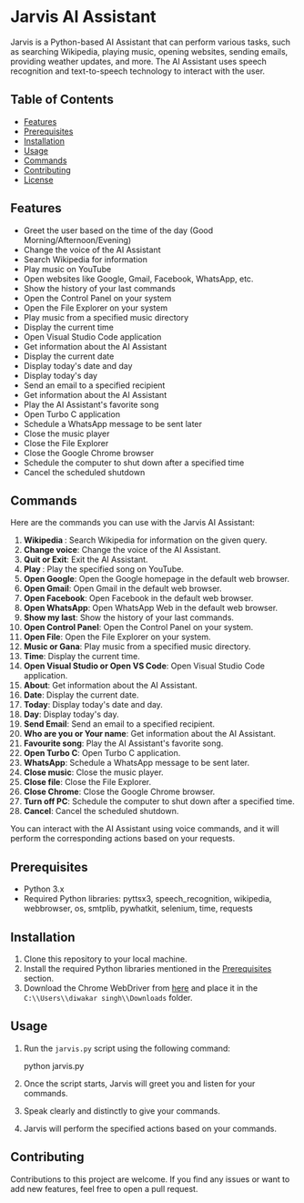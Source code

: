 # Jarvis AI Assistant

Jarvis is a Python-based AI Assistant that can perform various tasks, such as searching Wikipedia, playing music, opening websites, sending emails, providing weather updates, and more. The AI Assistant uses speech recognition and text-to-speech technology to interact with the user.

## Table of Contents

- [Features](#features)
- [Prerequisites](#prerequisites)
- [Installation](#installation)
- [Usage](#usage)
- [Commands](#commands)
- [Contributing](#contributing)
- [License](#license)

## Features

- Greet the user based on the time of the day (Good Morning/Afternoon/Evening)
- Change the voice of the AI Assistant
- Search Wikipedia for information
- Play music on YouTube
- Open websites like Google, Gmail, Facebook, WhatsApp, etc.
- Show the history of your last commands
- Open the Control Panel on your system
- Open the File Explorer on your system
- Play music from a specified music directory
- Display the current time
- Open Visual Studio Code application
- Get information about the AI Assistant
- Display the current date
- Display today's date and day
- Display today's day
- Send an email to a specified recipient
- Get information about the AI Assistant
- Play the AI Assistant's favorite song
- Open Turbo C application
- Schedule a WhatsApp message to be sent later
- Close the music player
- Close the File Explorer
- Close the Google Chrome browser
- Schedule the computer to shut down after a specified time
- Cancel the scheduled shutdown

## Commands

Here are the commands you can use with the Jarvis AI Assistant:

1. **Wikipedia <query>**: Search Wikipedia for information on the given query.
2. **Change voice**: Change the voice of the AI Assistant.
3. **Quit or Exit**: Exit the AI Assistant.
4. **Play <song>**: Play the specified song on YouTube.
5. **Open Google**: Open the Google homepage in the default web browser.
6. **Open Gmail**: Open Gmail in the default web browser.
7. **Open Facebook**: Open Facebook in the default web browser.
8. **Open WhatsApp**: Open WhatsApp Web in the default web browser.
9. **Show my last**: Show the history of your last commands.
10. **Open Control Panel**: Open the Control Panel on your system.
11. **Open File**: Open the File Explorer on your system.
12. **Music or Gana**: Play music from a specified music directory.
13. **Time**: Display the current time.
14. **Open Visual Studio or Open VS Code**: Open Visual Studio Code application.
15. **About**: Get information about the AI Assistant.
16. **Date**: Display the current date.
17. **Today**: Display today's date and day.
18. **Day**: Display today's day.
19. **Send Email**: Send an email to a specified recipient.
20. **Who are you or Your name**: Get information about the AI Assistant.
21. **Favourite song**: Play the AI Assistant's favorite song.
22. **Open Turbo C**: Open Turbo C application.
23. **WhatsApp**: Schedule a WhatsApp message to be sent later.
24. **Close music**: Close the music player.
25. **Close file**: Close the File Explorer.
26. **Close Chrome**: Close the Google Chrome browser.
27. **Turn off PC**: Schedule the computer to shut down after a specified time.
28. **Cancel**: Cancel the scheduled shutdown.

You can interact with the AI Assistant using voice commands, and it will perform the corresponding actions based on your requests.

## Prerequisites

- Python 3.x
- Required Python libraries: pyttsx3, speech_recognition, wikipedia, webbrowser, os, smtplib, pywhatkit, selenium, time, requests

## Installation

1. Clone this repository to your local machine.
2. Install the required Python libraries mentioned in the [Prerequisites](#prerequisites) section.
3. Download the Chrome WebDriver from [here](https://sites.google.com/a/chromium.org/chromedriver/downloads) and place it in the `C:\\Users\\diwakar singh\\Downloads` folder.

## Usage

1. Run the `jarvis.py` script using the following command:

    python jarvis.py



2. Once the script starts, Jarvis will greet you and listen for your commands.
3. Speak clearly and distinctly to give your commands.
4. Jarvis will perform the specified actions based on your commands.

## Contributing

Contributions to this project are welcome. If you find any issues or want to add new features, feel free to open a pull request.


